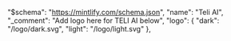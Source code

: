 "$schema": "https://mintlify.com/schema.json",
"name": "Teli AI",
"\_comment": "Add logo here for TELI AI below",
"logo": {
"dark": "/logo/dark.svg",
"light": "/logo/light.svg"
},
